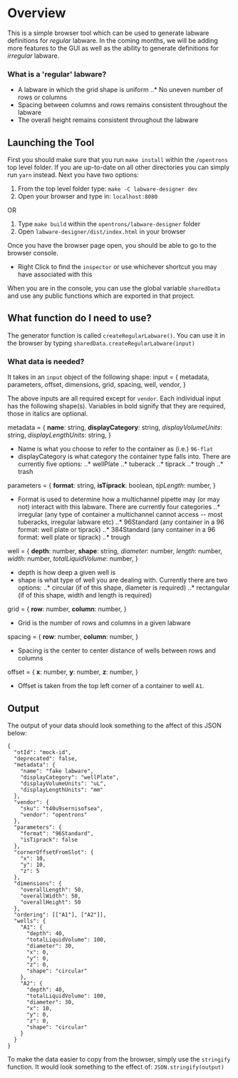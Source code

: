 # Overview

This is a simple browser tool which can be used to generate labware definitions for _regular_ labware.
In the coming months, we will be adding more features to the GUI as well as the ability to generate definitions
for _irregular_ labware.

### What is a 'regular' labware?

* A labware in which the grid shape is uniform
..* No uneven number of rows or columns
* Spacing between columns and rows remains consistent throughout the labware
* The overall height remains consistent throughout the labware

## Launching the Tool
First you should make sure that you run `make install` within the `/opentrons` top level folder.
If you are up-to-date on all other directories you can simply run `yarn` instead.
Next you have two options:
1. From the top level folder type: `make -C labware-designer dev`
2. Open your browser and type in: `localhost:8080`

OR

1. Type `make build` within the `opentrons/labware-designer` folder
2. Open `labware-designer/dist/index.html` in your browser

Once you have the browser page open, you should be able to go to the browser console.
* Right Click to find the `inspector` or use whichever shortcut you may have associated with this

When you are in the console, you can use the global variable `sharedData` and use any public functions
which are exported in that project.

## What function do I need to use?
The generator function is called `createRegularLabware()`. You can use it in the browser
by typing `sharedData.createRegularLabware(input)`

### What data is needed?
It takes in an `input` object of the following shape:
input = {
  metadata,
  parameters,
  offset,
  dimensions,
  grid,
  spacing,
  well,
  vendor,
}

The above inputs are all required except for `vendor`. Each individual input has the following shape(s).
Variables in bold signify that they are required, those in italics are optional.

metadata = {
  **name**: string,
  **displayCategory**: string,
  _displayVolumeUnits_: string,
  _displayLengthUnits_: string,
}
* Name is what you choose to refer to the container as (i.e.) `96-flat`
* displayCategory is what category the container type falls into. There are currently five options:
..* wellPlate
..* tuberack
..* tiprack
..* trough
..* trash

parameters = {
  **format**: string,
  **isTiprack**: boolean,
  _tipLength_: number,
}
* Format is used to determine how a multichannel pipette may (or may not) interact with this labware.
There are currently four categories
..* irregular (any type of container a multichannel cannot access -- most tuberacks, irregular labware etc)
..* 96Standard (any container in a 96 format: well plate or tiprack)
..* 384Standard (any container in a 96 format: well plate or tiprack)
..* trough

well = {
  **depth**: number,
  **shape**: string,
  _diameter_: number,
  _length_: number,
  _width_: number,
  _totalLiquidVolume_: number,
}
* depth is how deep a given well is
* shape is what type of well you are dealing with. Currently there are two options:
..* circular (if of this shape, diameter is required)
..* rectangular (if of this shape, width and length is required)

grid = {
  **row**: number,
  **column**: number,
}
* Grid is the number of rows and columns in a given labware

spacing = {
  **row**: number,
  **column**: number,
}
* Spacing is the center to center distance of wells between rows and columns

offset = {
  **x**: number,
  **y**: number,
  **z**: number,
}
* Offset is taken from the top left corner of a container to well `A1`.

## Output
The output of your data should look something to the affect of this JSON below:
```
{
  "otId": "mock-id",
  "deprecated": false,
  "metadata": {
    "name": "fake labware",
    "displayCategory": "wellPlate",
    "displayVolumeUnits": "uL",
    "displayLengthUnits": "mm"
  },
  "vendor": {
    "sku": "t40u9sernisofsea",
    "vendor": "opentrons"
  },
  "parameters": {
    "format": "96Standard",
    "isTiprack": false
  },
  "cornerOffsetFromSlot": {
    "x": 10,
    "y": 10,
    "z": 5
  },
  "dimensions": {
    "overallLength": 50,
    "overallWidth": 50,
    "overallHeight": 50
  },
  "ordering": [["A1"], ["A2"]],
  "wells": {
    "A1": {
      "depth": 40,
      "totalLiquidVolume": 100,
      "diameter": 30,
      "x": 0,
      "y": 0,
      "z": 0,
      "shape": "circular"
    },
    "A2": {
      "depth": 40,
      "totalLiquidVolume": 100,
      "diameter": 30,
      "x": 10,
      "y": 0,
      "z": 0,
      "shape": "circular"
    }
  }
}
```


To make the data easier to copy from the browser, simply use the `stringify` function.
It would look something to the effect of: `JSON.stringify(output)`
